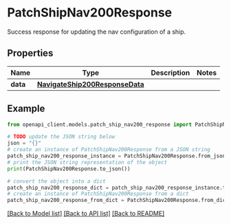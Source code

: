 # PatchShipNav200Response

Success response for updating the nav configuration of a ship.

## Properties

Name | Type | Description | Notes
------------ | ------------- | ------------- | -------------
**data** | [**NavigateShip200ResponseData**](NavigateShip200ResponseData.md) |  | 

## Example

```python
from openapi_client.models.patch_ship_nav200_response import PatchShipNav200Response

# TODO update the JSON string below
json = "{}"
# create an instance of PatchShipNav200Response from a JSON string
patch_ship_nav200_response_instance = PatchShipNav200Response.from_json(json)
# print the JSON string representation of the object
print(PatchShipNav200Response.to_json())

# convert the object into a dict
patch_ship_nav200_response_dict = patch_ship_nav200_response_instance.to_dict()
# create an instance of PatchShipNav200Response from a dict
patch_ship_nav200_response_from_dict = PatchShipNav200Response.from_dict(patch_ship_nav200_response_dict)
```
[[Back to Model list]](../README.md#documentation-for-models) [[Back to API list]](../README.md#documentation-for-api-endpoints) [[Back to README]](../README.md)


